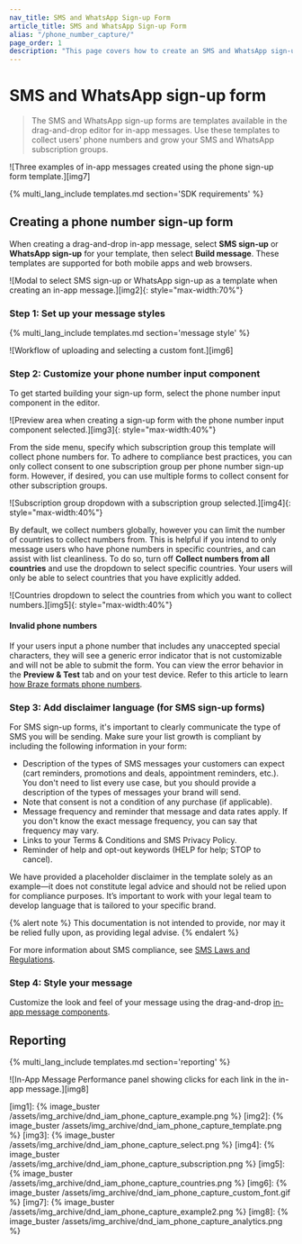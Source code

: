 ```yaml
---
nav_title: SMS and WhatsApp Sign-up Form
article_title: SMS and WhatsApp Sign-up Form
alias: "/phone_number_capture/"
page_order: 1
description: "This page covers how to create an SMS and WhatsApp sign-up form with the in-app message drag-and-drop editor."
---
```


# SMS and WhatsApp sign-up form

> The SMS and WhatsApp sign-up forms are templates available in the drag-and-drop editor for in-app messages. Use these templates to collect users' phone numbers and grow your SMS and WhatsApp subscription groups.

![Three examples of in-app messages created using the phone sign-up form template.][img7]

{% multi_lang_include templates.md section='SDK requirements' %}

## Creating a phone number sign-up form

When creating a drag-and-drop in-app message, select **SMS sign-up** or **WhatsApp sign-up** for your template, then select **Build message**. These templates are supported for both mobile apps and web browsers.

![Modal to select SMS sign-up or WhatsApp sign-up as a template when creating an in-app message.][img2]{: style="max-width:70%"}

### Step 1: Set up your message styles

{% multi_lang_include templates.md section='message style' %}

![Workflow of uploading and selecting a custom font.][img6]

### Step 2: Customize your phone number input component

To get started building your sign-up form, select the phone number input component in the editor.

![Preview area when creating a sign-up form with the phone number input component selected.][img3]{: style="max-width:40%"}

From the side menu, specify which subscription group this template will collect phone numbers for. To adhere to compliance best practices, you can only collect consent to one subscription group per phone number sign-up form. However, if desired, you can use multiple forms to collect consent for other subscription groups.

![Subscription group dropdown with a subscription group selected.][img4]{: style="max-width:40%"}

By default, we collect numbers globally, however you can limit the number of countries to collect numbers from. This is helpful if you intend to only message users who have phone numbers in specific countries, and can assist with list cleanliness. To do so, turn off **Collect numbers from all countries** and use the dropdown to select specific countries. Your users will only be able to select countries that you have explicitly added.

![Countries dropdown to select the countries from which you want to collect numbers.][img5]{: style="max-width:40%"}

#### Invalid phone numbers

If your users input a phone number that includes any unaccepted special characters, they will see a generic error indicator that is not customizable and will not be able to submit the form. You can view the error behavior in the **Preview & Test** tab and on your test device. Refer to this article to learn [how Braze formats phone numbers][2].

### Step 3: Add disclaimer language (for SMS sign-up forms)

For SMS sign-up forms, it's important to clearly communicate the type of SMS you will be sending. Make sure your list growth is compliant by including the following information in your form:

- Description of the types of SMS messages your customers can expect (cart reminders, promotions and deals, appointment reminders, etc.). You don't need to list every use case, but you should provide a description of the types of messages your brand will send.
- Note that consent is not a condition of any purchase (if applicable).
- Message frequency and reminder that message and data rates apply. If you don't know the exact message frequency, you can say that frequency may vary.
- Links to your Terms & Conditions and SMS Privacy Policy.
- Reminder of help and opt-out keywords (HELP for help; STOP to cancel).

We have provided a placeholder disclaimer in the template solely as an example—it does not constitute legal advice and should not be relied upon for compliance purposes. It’s important to work with your legal team to develop language that is tailored to your specific brand.

{% alert note %}
This documentation is not intended to provide, nor may it be relied fully upon, as providing legal advise.
{% endalert %}

For more information about SMS compliance, see [SMS Laws and Regulations][4].

### Step 4: Style your message

Customize the look and feel of your message using the drag-and-drop [in-app message components][3].

## Reporting

{% multi_lang_include templates.md section='reporting' %}

![In-App Message Performance panel showing clicks for each link in the in-app message.][img8]

[2]: {{site.baseurl}}/user_guide/message_building_by_channel/sms/phone_numbers/user_phone_numbers/#importing-phone-numbers
[3]: {{site.baseurl}}/user_guide/message_building_by_channel/in-app_messages/drag_and_drop/style_settings/#message-components
[4]: {{site.baseurl}}/user_guide/message_building_by_channel/sms/sms_laws_and_regulations/

[img1]: {% image_buster /assets/img_archive/dnd_iam_phone_capture_example.png %}
[img2]: {% image_buster /assets/img_archive/dnd_iam_phone_capture_template.png %}
[img3]: {% image_buster /assets/img_archive/dnd_iam_phone_capture_select.png %}
[img4]: {% image_buster /assets/img_archive/dnd_iam_phone_capture_subscription.png %}
[img5]: {% image_buster /assets/img_archive/dnd_iam_phone_capture_countries.png %}
[img6]: {% image_buster /assets/img_archive/dnd_iam_phone_capture_custom_font.gif %}
[img7]: {% image_buster /assets/img_archive/dnd_iam_phone_capture_example2.png %}
[img8]: {% image_buster /assets/img_archive/dnd_iam_phone_capture_analytics.png %}
